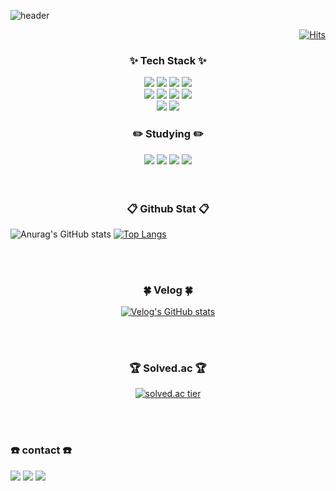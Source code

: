 ![header](https://capsule-render.vercel.app/api?type=waving&color=FFC0CB&height=300&section=header&text=Roopy's%20Office&fontSize=90&fontColor=FFFFFF&fontAlign=40&fontAlignY=55&desc=I%20will%20be%20the%20front-end%20pirate%20king!&descAlignY=35&descAlign=23)
<div align="right">
  
  [![Hits](https://hits.seeyoufarm.com/api/count/incr/badge.svg?url=https%3A%2F%2Fgithub.com%2F21929457%2Fhit-counter&count_bg=%23FFC0CB&title_bg=%23FFC0CB&icon=github.svg&icon_color=%23FFFFFF&title=hits&edge_flat=false)](https://hits.seeyoufarm.com)
  
</div>
<h3 align="center">✨ Tech Stack ✨</h3>
<div align="center">
  <img src="https://img.shields.io/badge/Java-f02940?style=for-the-badge&logo=openjdk&logoColor=white"/>
  <img src="https://img.shields.io/badge/HTML-E34F26?style=for-the-badge&logo=HTML5&logoColor=white"/>
  <img src="https://img.shields.io/badge/CSS-1572B6?style=for-the-badge&logo=CSS3&logoColor=white"/>
  <img src="https://img.shields.io/badge/SCSS-CC6699?style=for-the-badge&logo=sass&logoColor=white"/>
</div>
<div align="center">
  <img src="https://img.shields.io/badge/JavaScript-F7DF1E?style=for-the-badge&logo=javascript&logoColor=white"/>
  <img src="https://img.shields.io/badge/JQuery-0769AD?style=for-the-badge&logo=jquery&logoColor=white"/>
  <img src="https://img.shields.io/badge/Adobe PhotoShop-31A8FF?style=for-the-badge&logo=adobephotoshop&logoColor=white"/>
  <img src="https://img.shields.io/badge/Adobe XD-FF61F6?style=for-the-badge&logo=adobexd&logoColor=white"/>
</div>
<div align="center">
   <img src="https://img.shields.io/badge/VSCode-2C2C32.svg?style=for-the-badge&logo=visualstudiocode&logoColor=white"/>
  <img src="https://img.shields.io/badge/Intelli J-3489eb?style=for-the-badge&logo=intellijidea&logoColor=white"/>
</div>
<h3 align="center">✏️ Studying ✏️</h3>
<div align="center">
  <img src="https://img.shields.io/badge/React-61DAFB?style=for-the-badge&logo=react&logoColor=white"/>
  <img src="https://img.shields.io/badge/Vue-4FC08D?style=for-the-badge&logo=vuedotjs&logoColor=white"/>
  <img src="https://img.shields.io/badge/TypeScript-3178C6?style=for-the-badge&logo=typescript&logoColor=white"/>
  <img src="https://img.shields.io/badge/AssemblyScript-007AAC?style=for-the-badge&logo=assemblyscript&logoColor=white"/>
</div>
<br>
<br>
<h3 align="center">📋 Github Stat 📋</h3>
<div>
  
  ![Anurag's GitHub stats](https://github-readme-stats.vercel.app/api?username=21929457&show_icons=true&&bg_color=FFC0CB&title_color=FFFFFF&text_color=FFFFFF&icon_color=FFFFFF&hide_border=true)
  [![Top Langs](https://github-readme-stats.vercel.app/api/top-langs/?username=21929457&layout=donut)](https://github.com/anuraghazra/github-readme-stats)

</div>
<br>
<br>
<h3 align="center">🍀 Velog 🍀</h3>
<div align="center">

  [![Velog's GitHub stats](https://velog-readme-stats.vercel.app/api?name=gusl051989&color=white)](https://velog.io/@gusl051989/posts)
  
</div>
<br>
<br>
<h3 align="center">🏆 Solved.ac 🏆</h3>
<div align="center">

  [![solved.ac tier](http://mazassumnida.wtf/api/v2/generate_badge?boj=gusl051989)](https://solved.ac/gusl051989)
  
</div>
<br>
<br>
<h3>☎️ contact ☎️</h3>
<div>
  <img src="https://img.shields.io/badge/apple855005@gmail.com-EA4335?style=flat-square&logo=gmail&logoColor=white"/>
  <img src="https://img.shields.io/badge/ehdgus1213@naver.com-03C75A?style=flat-square&logo=naver&logoColor=white"/>
  <a href="https://velog.io/@gusl051989/posts"><img src="https://img.shields.io/badge/velog-20C997?style=flat-square&logo=velog&logoColor=white"/></a>
</div>

